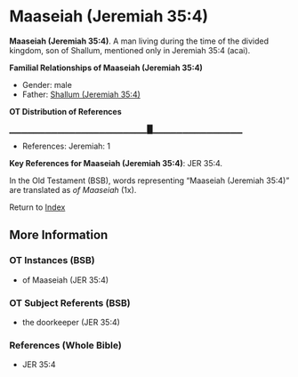 # Maaseiah (Jeremiah 35:4)
**Maaseiah (Jeremiah 35:4)**. 
A man living during the time of the divided kingdom, son of Shallum, mentioned only in Jeremiah 35:4 (acai). 




**Familial Relationships of Maaseiah (Jeremiah 35:4)**


* Gender: male
* Father: [Shallum (Jeremiah 35:4)](Shallum.14.md)


**OT Distribution of References**

▁▁▁▁▁▁▁▁▁▁▁▁▁▁▁▁▁▁▁▁▁▁▁█▁▁▁▁▁▁▁▁▁▁▁▁▁▁▁
* References: Jeremiah: 1



**Key References for Maaseiah (Jeremiah 35:4)**: 
JER 35:4. 


In the Old Testament (BSB), words representing “Maaseiah (Jeremiah 35:4)” are translated as 
*of Maaseiah* (1x). 




Return to [Index](00-Index.md)

## More Information

### OT Instances (BSB)

* of Maaseiah (JER 35:4)



### OT Subject Referents (BSB)

* the doorkeeper (JER 35:4)



### References (Whole Bible)

* JER 35:4



